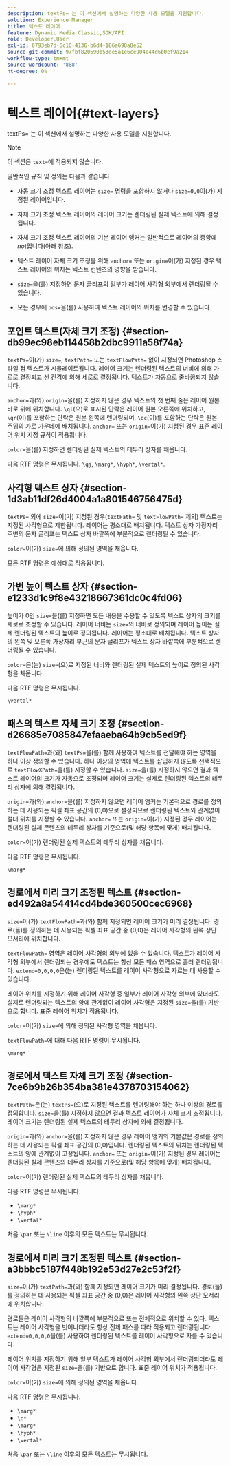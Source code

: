 ```yaml
---
description: textPs= 는 이 섹션에서 설명하는 다양한 사용 모델을 지원합니다.
solution: Experience Manager
title: 텍스트 레이어
feature: Dynamic Media Classic,SDK/API
role: Developer,User
exl-id: 6793eb7d-6c10-4136-b6d4-186a698a8e52
source-git-commit: 97fbf820590b53de5a1e6ce904e44d6b0ef9a214
workflow-type: tm+mt
source-wordcount: '888'
ht-degree: 0%

---
```


# 텍스트 레이어{#text-layers}

textPs= 는 이 섹션에서 설명하는 다양한 사용 모델을 지원합니다.

>[!NOTE]
>
>이 섹션은 `text=`에 적용되지 않습니다.

일반적인 규칙 및 정의는 다음과 같습니다.

* 자동 크기 조정 텍스트 레이어는 `size=` 명령을 포함하지 않거나 `size=0,0`이(가) 지정된 레이어입니다.

* 자체 크기 조정 텍스트 레이어의 레이어 크기는 렌더링된 실제 텍스트에 의해 결정됩니다.
* 자체 크기 조정 텍스트 레이어의 기본 레이어 앵커는 일반적으로 레이어의 중앙에 *not*&#x200B;입니다(아래 참조).
* 텍스트 레이어 자체 크기 조정을 위해 `anchor=` 또는 `origin=`이(가) 지정된 경우 텍스트 레이어의 위치는 텍스트 컨텐츠의 영향을 받습니다.

* `size=`을(를) 지정하면 문자 글리프의 일부가 레이어 사각형 외부에서 렌더링될 수 있습니다.
* 모든 경우에 `pos=`을(를) 사용하여 텍스트 레이어의 위치를 변경할 수 있습니다.

## 포인트 텍스트(자체 크기 조정) {#section-db99ec98eb114458b2dbc9911a58f74a}

`textPs=`이(가) `size=`, `textPath=` 또는 `textFlowPath=` 없이 지정되면 Photoshop 스타일 점 텍스트가 시뮬레이트됩니다. 레이어 크기는 렌더링된 텍스트의 너비에 의해 가로로 결정되고 선 간격에 의해 세로로 결정됩니다. 텍스트가 자동으로 줄바꿈되지 않습니다.

`anchor=`과(와) `origin=`을(를) 지정하지 않은 경우 텍스트의 첫 번째 줄은 레이어 원본 바로 위에 위치합니다. `\ql`(으)로 표시된 단락은 레이어 원본 오른쪽에 위치하고, `\qr`(이)를 포함하는 단락은 원본 왼쪽에 렌더링되며, `\qc`(이)를 포함하는 단락은 원본 주위의 가로 가운데에 배치됩니다. `anchor=` 또는 `origin=`이(가) 지정된 경우 표준 레이어 위치 지정 규칙이 적용됩니다.

`color=`을(를) 지정하면 렌더링된 실제 텍스트의 테두리 상자를 채웁니다.

다음 RTF 명령은 무시됩니다. `\qj`, `\marg*`, `\hyph*`, `\vertal*`.

## 사각형 텍스트 상자 {#section-1d3ab11df26d4004a1a801546756475d}

`textPs=` 외에 `size=`이(가) 지정된 경우(`textPath=` 및 `textFlowPath=` 제외) 텍스트는 지정된 사각형으로 제한됩니다. 레이어는 평소대로 배치됩니다. 텍스트 상자 가장자리 주변의 문자 글리프는 텍스트 상자 바깥쪽에 부분적으로 렌더링될 수 있습니다.

`color=`이(가) `size=`에 의해 정의된 영역을 채웁니다.

모든 RTF 명령은 예상대로 적용됩니다.

## 가변 높이 텍스트 상자 {#section-e1233d1c9f8e43218667361dc0c4fd06}

높이가 0인 `size=`을(를) 지정하면 모든 내용을 수용할 수 있도록 텍스트 상자의 크기를 세로로 조정할 수 있습니다. 레이어 너비는 `size=`의 너비로 정의되며 레이어 높이는 실제 렌더링된 텍스트의 높이로 정의됩니다. 레이어는 평소대로 배치됩니다. 텍스트 상자의 왼쪽 및 오른쪽 가장자리 부근의 문자 글리프가 텍스트 상자 바깥쪽에 부분적으로 렌더링될 수 있습니다.

`color=`은(는) `size=`(으)로 지정된 너비와 렌더링된 실제 텍스트의 높이로 정의된 사각형을 채웁니다.

다음 RTF 명령은 무시됩니다.

`\vertal*`

## 패스의 텍스트 자체 크기 조정 {#section-d26685e7085847efaaeba64b9cb5ed9f}

`textFlowPath=`과(와) `textPs=`을(를) 함께 사용하여 텍스트를 전달해야 하는 영역을 하나 이상 정의할 수 있습니다. 하나 이상의 영역에 텍스트를 삽입하지 않도록 선택적으로 `textFlowXPath=`을(를) 지정할 수 있습니다. `size=`을(를) 지정하지 않으면 결과 텍스트 레이어의 크기가 자동으로 조정되며 레이어 크기는 실제로 렌더링된 텍스트의 테두리 상자에 의해 결정됩니다.

`origin=`과(와) `anchor=`을(를) 지정하지 않으면 레이어 앵커는 기본적으로 경로를 정의하는 데 사용되는 픽셀 좌표 공간의 (0,0)으로 설정되므로 렌더링된 텍스트와 관계없이 절대 위치를 지정할 수 있습니다. `anchor=` 또는 `origin=`이(가) 지정된 경우 레이어는 렌더링된 실제 콘텐츠의 테두리 상자를 기준으로(및 해당 항목에 맞게) 배치됩니다.

`color=`이(가) 렌더링된 실제 텍스트의 테두리 상자를 채웁니다.

다음 RTF 명령은 무시됩니다.

`\marg*`

## 경로에서 미리 크기 조정된 텍스트 {#section-ed492a8a54414cd4bde360500cec6968}

`size=`이(가) `textFlowPath=`과(와) 함께 지정되면 레이어 크기가 미리 결정됩니다. 경로(들)를 정의하는 데 사용되는 픽셀 좌표 공간 중 (0,0)은 레이어 사각형의 왼쪽 상단 모서리에 위치합니다.

`textFlowPath=` 영역은 레이어 사각형의 외부에 있을 수 있습니다. 텍스트가 레이어 사각형 외부에서 렌더링되는 경우에도 텍스트는 항상 모든 패스 영역으로 흘러 렌더링됩니다. `extend=0,0,0,0`은(는) 렌더링된 텍스트를 레이어 사각형으로 자르는 데 사용할 수 있습니다.

레이어 위치를 지정하기 위해 레이어 사각형 중 일부가 레이어 사각형 외부에 있더라도 실제로 렌더링되는 텍스트의 양에 관계없이 레이어 사각형은 지정된 `size=`을(를) 기반으로 합니다. 표준 레이어 위치가 적용됩니다.

`color=`이(가) `size=`에 의해 정의된 사각형 영역을 채웁니다.

`textFlowPath=`에 대해 다음 RTF 명령이 무시됩니다.

`\marg*`

## 경로에서 텍스트 자체 크기 조정 {#section-7ce6b9b26b354ba381e4378703154062}

`textPath=`은(는) `textPs=`(으)로 지정된 텍스트를 렌더링해야 하는 하나 이상의 경로를 정의합니다. `size=`을(를) 지정하지 않으면 결과 텍스트 레이어가 자체 크기 조정됩니다. 레이어 크기는 렌더링된 실제 텍스트의 테두리 상자에 의해 결정됩니다.

`origin=`과(와) `anchor=`을(를) 지정하지 않은 경우 레이어 앵커의 기본값은 경로를 정의하는 데 사용되는 픽셀 좌표 공간의 (0,0)입니다. 렌더링된 텍스트의 위치는 렌더링된 텍스트의 양에 관계없이 고정됩니다. `anchor=` 또는 `origin=`이(가) 지정된 경우 레이어는 렌더링된 실제 콘텐츠의 테두리 상자를 기준으로(및 해당 항목에 맞게) 배치됩니다.

`color=`이(가) 렌더링된 실제 텍스트의 테두리 상자를 채웁니다.

다음 RTF 명령은 무시됩니다.

* `\marg*`
* `\hyph*`
* `\vertal*`

처음 `\par` 또는 `\line` 이후의 모든 텍스트는 무시됩니다.

## 경로에서 미리 크기 조정된 텍스트 {#section-a3bbbc5187f448b192e53d27e2c53f2f}

`size=`이(가) `textPath=`과(와) 함께 지정되면 레이어 크기가 미리 결정됩니다. 경로(들)를 정의하는 데 사용되는 픽셀 좌표 공간 중 (0,0)은 레이어 사각형의 왼쪽 상단 모서리에 위치합니다.

경로들은 레이어 사각형의 바깥쪽에 부분적으로 또는 전체적으로 위치할 수 있다. 텍스트는 레이어 사각형을 벗어나더라도 항상 전체 패스를 따라 적용되고 렌더링됩니다. `extend=0,0,0,0`을(를) 사용하여 렌더링된 텍스트를 레이어 사각형으로 자를 수 있습니다.

레이어 위치를 지정하기 위해 일부 텍스트가 레이어 사각형 외부에서 렌더링되더라도 레이어 사각형은 지정된 `size=`을(를) 기반으로 합니다. 표준 레이어 위치가 적용됩니다.

`color=`이(가) `size=`에 의해 정의된 영역을 채웁니다.

다음 RTF 명령은 무시됩니다.

* `\marg*`
* `\q*`
* `\marg*`
* `\hyph*`
* `\vertal*`

처음 `\par` 또는 `\line` 이후의 모든 텍스트는 무시됩니다.
